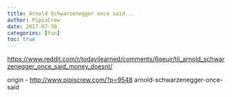 ```yaml
---
title: Arnold Schwarzenegger once said...
author: PipisCrew
date: 2017-07-30
categories: [fun]
toc: true
---
```


https://www.reddit.com/r/todayilearned/comments/6qeuir/til_arnold_schwarzenegger_once_said_money_doesnt/

origin - http://www.pipiscrew.com/?p=9548 arnold-schwarzenegger-once-said
